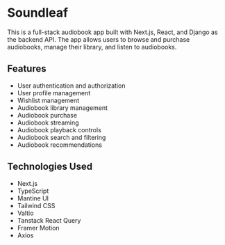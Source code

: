 # Soundleaf

This is a full-stack audiobook app built with Next.js, React, and Django as the backend API. The app allows users to browse and purchase audiobooks, manage their library, and listen to audiobooks.

## Features

- User authentication and authorization
- User profile management
- Wishlist management
- Audiobook library management
- Audiobook purchase
- Audiobook streaming
- Audiobook playback controls
- Audiobook search and filtering
- Audiobook recommendations

## Technologies Used

- Next.js
- TypeScript
- Mantine UI
- Tailwind CSS
- Valtio
- Tanstack React Query
- Framer Motion
- Axios
